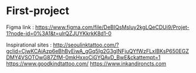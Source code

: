 # First-project


Figma link : https://www.figma.com/file/DeBIQsMsluy2kgLQeCDUi9/Projet-1?node-id=0%3A1&t=ulrQZJUYKkrkK8d1-0


Inspirational sites :
http://seoulinktattoo.com/?gclid=CjwKCAiAzp6eBhByEiwA_gGq5Ig2G3gINFjuQYfWzFLxIBKsP650EGZDMY4VSOTOwG87ZfM-0mkHxxoCiGYQAvD_BwE&ckattempt=1
https://www.goodkindtattoo.com/
https://www.inkandironcts.com
